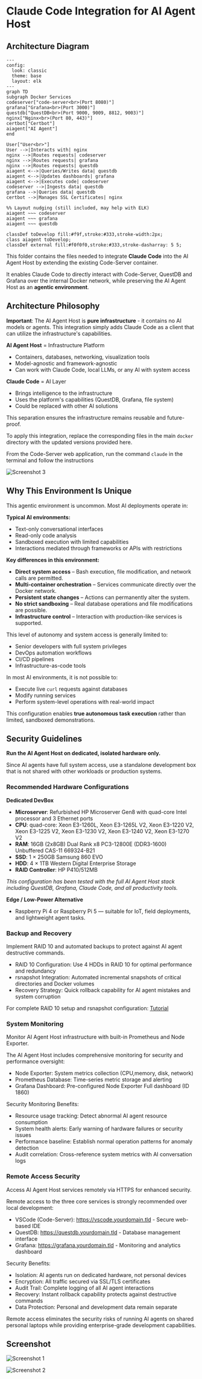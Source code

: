
# Claude Code Integration for AI Agent Host

## Architecture Diagram

```mermaid
---
config:
  look: classic
  theme: base
  layout: elk
---
graph TD
subgraph Docker Services
codeserver["code-server<br>(Port 8080)"]
grafana["Grafana<br>(Port 3000)"]
questdb["QuestDB<br>(Port 9000, 9009, 8812, 9003)"]
nginx["Nginx<br>(Port 80, 443)"]
certbot["Certbot"]
aiagent["AI Agent"]
end

User["User<br>"]
User -->|Interacts with| nginx
nginx -->|Routes requests| codeserver
nginx -->|Routes requests| grafana
nginx -->|Routes requests| questdb
aiagent <-->|Queries/Writes data| questdb
aiagent <-->|Updates dashboards| grafana
aiagent <-->|Executes code| codeserver
codeserver -->|Ingests data| questdb
grafana -->|Queries data| questdb
certbot -->|Manages SSL Certificates| nginx

%% Layout nudging (still included, may help with ELK)
aiagent ~~~ codeserver
aiagent ~~~ grafana
aiagent ~~~ questdb

classDef toDevelop fill:#f9f,stroke:#333,stroke-width:2px;
class aiagent toDevelop;
classDef external fill:#f0f0f0,stroke:#333,stroke-dasharray: 5 5;
```

This folder contains the files needed to integrate **Claude Code** into the AI Agent Host by extending the existing Code-Server container.  

It enables Claude Code to directly interact with Code-Server, QuestDB and Grafana over the internal Docker network, while preserving the AI Agent Host as an **agentic environment**.

## Architecture Philosophy

**Important**: The AI Agent Host is **pure infrastructure** - it contains no AI models or agents. This integration simply adds Claude Code as a client that can utilize the infrastructure's capabilities.

**AI Agent Host** = Infrastructure Platform
- Containers, databases, networking, visualization tools
- Model-agnostic and framework-agnostic
- Can work with Claude Code, local LLMs, or any AI with system access

**Claude Code** = AI Layer  
- Brings intelligence to the infrastructure
- Uses the platform's capabilities (QuestDB, Grafana, file system)
- Could be replaced with other AI solutions

This separation ensures the infrastructure remains reusable and future-proof.




To apply this integration, replace the corresponding files in the main `docker` directory with the updated versions provided here.

From the  Code-Server web application, run the command `claude` in the terminal and follow the instructions

![Screenshot 3](./screenshot_3.png)


## Why This Environment Is Unique

This agentic environment is uncommon. Most AI deployments operate in:

**Typical AI environments:**
- Text-only conversational interfaces
- Read-only code analysis
- Sandboxed execution with limited capabilities
- Interactions mediated through frameworks or APIs with restrictions

**Key differences in this environment:**
- **Direct system access** – Bash execution, file modification, and network calls are permitted.
- **Multi-container orchestration** – Services communicate directly over the Docker network.
- **Persistent state changes** – Actions can permanently alter the system.
- **No strict sandboxing** – Real database operations and file modifications are possible.
- **Infrastructure control** – Interaction with production-like services is supported.

This level of autonomy and system access is generally limited to:
- Senior developers with full system privileges
- DevOps automation workflows
- CI/CD pipelines
- Infrastructure-as-code tools

In most AI environments, it is not possible to:
- Execute live `curl` requests against databases
- Modify running services
- Perform system-level operations with real-world impact

This configuration enables **true autonomous task execution** rather than limited, sandboxed demonstrations.


## Security Guidelines

**Run the AI Agent Host on dedicated, isolated hardware only.**

Since AI agents have full system access, use a standalone development box that is not shared with other workloads or production systems.

### Recommended Hardware Configurations

**Dedicated DevBox**
- **Microserver**: Refurbished HP Microserver Gen8 with quad-core Intel processor and 3 Ethernet ports  
- **CPU**: quad-core: Xeon E3-1260L, Xeon E3-1265L V2, Xeon E3-1220 V2, Xeon E3-1225 V2, Xeon E3-1230 V2, Xeon E3-1240 V2, Xeon E3-1270 V2  
- **RAM**: 16GB (2x8GB) Dual Rank x8 PC3-12800E (DDR3-1600) Unbuffered CAS-11 669324-B21  
- **SSD**: 1 × 250GB Samsung 860 EVO  
- **HDD**: 4 × 1TB Western Digital Enterprise Storage  
- **RAID Controller**: HP P410/512MB  


*This configuration has been tested with the full AI Agent Host stack including QuestDB, Grafana, Claude Code, and all productivity tools.*  

**Edge / Low-Power Alternative**
- Raspberry Pi 4 or Raspberry Pi 5 — suitable for IoT, field deployments, and lightweight agent tasks.


 ### Backup and Recovery

Implement RAID 10 and automated backups to protect against AI agent destructive commands.

  - RAID 10 Configuration: Use 4 HDDs in RAID 10 for optimal performance and redundancy
  - rsnapshot Integration: Automated incremental snapshots of critical directories and Docker volumes
  - Recovery Strategy: Quick rollback capability for AI agent mistakes and system corruption

  For complete RAID 10 setup and rsnapshot configuration: [Tutorial](https://github.com/quantiota/AI-Agent-Farm/tree/master/doc/it-admin/backup)

  ### System Monitoring

  Monitor AI Agent Host infrastructure with built-in Prometheus and Node Exporter.

  The AI Agent Host includes comprehensive monitoring for security and performance oversight:

  - Node Exporter: System metrics collection (CPU,memory, disk, network)
  - Prometheus Database: Time-series metric storage and alerting
  - Grafana Dashboard: Pre-configured Node Exporter Full dashboard (ID 1860)

  Security Monitoring Benefits:
  - Resource usage tracking: Detect abnormal AI agent resource consumption
  - System health alerts: Early warning of hardware failures or security issues
  - Performance baseline: Establish normal operation patterns for anomaly detection
  - Audit correlation: Cross-reference system metrics with AI conversation logs


### Remote Access Security

  Access AI Agent Host services remotely via HTTPS for enhanced security.

  Remote access to the three core services is strongly recommended over local development:

  - VSCode (Code-Server): https://vscode.yourdomain.tld - Secure web-based IDE
  - QuestDB: https://questdb.yourdomain.tld - Database management interface
  - Grafana: https://grafana.yourdomain.tld - Monitoring and analytics dashboard

  Security Benefits:

  - Isolation: AI agents run on dedicated hardware, not personal devices
  - Encryption: All traffic secured via SSL/TLS certificates
  - Audit Trail: Complete logging of all AI agent interactions
  - Recovery: Instant rollback capability protects against destructive commands
  - Data Protection: Personal and development data remain separate

  Remote access eliminates the security risks of running AI agents on shared personal laptops while
   providing enterprise-grade development capabilities.




## Screenshot


 ![Screenshot 1](./screenshot_1.png)

 ![Screenshot 2](./screenshot_2.png)